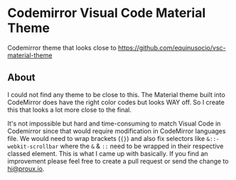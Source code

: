 # Codemirror Visual Code Material Theme
Codemirror theme that looks close to https://github.com/equinusocio/vsc-material-theme

## About
I could not find any theme to be close to this. The Material theme built into CodeMirror does have the right color codes but looks WAY off. So I create this that looks a lot more close to the final.

It's not impossible but hard and time-consuming to match Visual Code in Codemirror since that would require modification in CodeMirror languages file. We would need to wrap brackets (`{}`) and also fix selectors like `&::-webkit-scrollbar` where the `&` & `::` need to be wrapped in their respective classed element. This is what I came up with basically. If you find an improvement please feel free to create a pull request or send the change to <hi@proux.io>.

